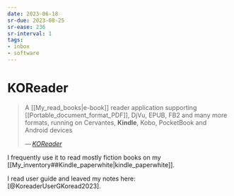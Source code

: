 ```yaml
---
date: 2023-06-18
sr-due: 2023-08-25
sr-ease: 236
sr-interval: 1
tags:
- inbox
- software
---
```


# KOReader

> A [[My_read_books|e-book]] reader application supporting
> [[Portable_document_format_PDF]], DjVu, EPUB, FB2 and many more formats,
> running on Cervantes, **Kindle**, Kobo, PocketBook and Android devices
>
> — <cite>[KOReader](http://koreader.rocks/)</cite>

I frequently use it to read mostly fiction books on my
[[My_inventory##Kindle_paperwhite|kindle_paperwhite]].

I read user guide and leaved my notes here: [@KoreaderUserGKoread2023].
